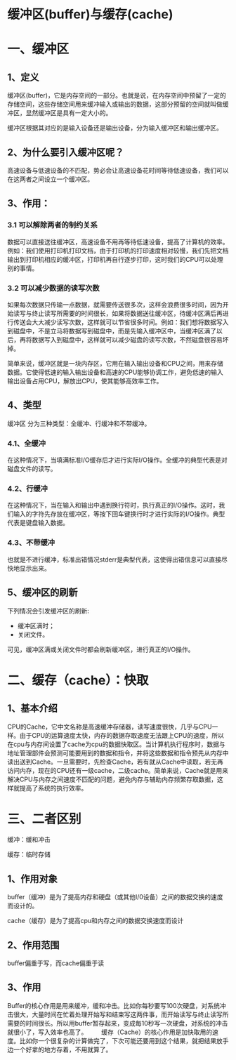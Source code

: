 # 缓冲区(buffer)与缓存(cache)

# 一、缓冲区

## 1、定义

缓冲区(buffer)，它是内存空间的一部分。也就是说，在内存空间中预留了一定的存储空间，这些存储空间用来缓冲输入或输出的数据，这部分预留的空间就叫做缓冲区，显然缓冲区是具有一定大小的。

缓冲区根据其对应的是输入设备还是输出设备，分为输入缓冲区和输出缓冲区。

## 2、为什么要引入缓冲区呢？

高速设备与低速设备的不匹配，势必会让高速设备花时间等待低速设备，我们可以在这两者之间设立一个缓冲区。

## 3、作用：

### 3.1 可以解除两者的制约关系

数据可以直接送往缓冲区，高速设备不用再等待低速设备，提高了计算机的效率。例如：我们使用打印机打印文档，由于打印机的打印速度相对较慢，我们先把文档输出到打印机相应的缓冲区，打印机再自行逐步打印，这时我们的CPU可以处理别的事情。

### 3.2 可以减少数据的读写次数

如果每次数据只传输一点数据，就需要传送很多次，这样会浪费很多时间，因为开始读写与终止读写所需要的时间很长，如果将数据送往缓冲区，待缓冲区满后再进行传送会大大减少读写次数，这样就可以节省很多时间。例如：我们想将数据写入到磁盘中，不是立马将数据写到磁盘中，而是先输入缓冲区中，当缓冲区满了以后，再将数据写入到磁盘中，这样就可以减少磁盘的读写次数，不然磁盘很容易坏掉。

简单来说，缓冲区就是一块内存区，它用在输入输出设备和CPU之间，用来存储数据。它使得低速的输入输出设备和高速的CPU能够协调工作，避免低速的输入输出设备占用CPU，解放出CPU，使其能够高效率工作。



## 4、类型

缓冲区 分为三种类型：全缓冲、行缓冲和不带缓冲。

### 4.1、全缓冲

在这种情况下，当填满标准I/O缓存后才进行实际I/O操作。全缓冲的典型代表是对磁盘文件的读写。

### 4.2、行缓冲

在这种情况下，当在输入和输出中遇到换行符时，执行真正的I/O操作。这时，我们输入的字符先存放在缓冲区，等按下回车键换行时才进行实际的I/O操作。典型代表是键盘输入数据。

### 4.3、不带缓冲

也就是不进行缓冲，标准出错情况stderr是典型代表，这使得出错信息可以直接尽快地显示出来。



## 5、缓冲区的刷新

下列情况会引发缓冲区的刷新:

- 缓冲区满时；
- 关闭文件。

可见，缓冲区满或关闭文件时都会刷新缓冲区，进行真正的I/O操作。









# 二、缓存（cache）：快取

## 1、基本介绍

CPU的Cache，它中文名称是高速缓冲存储器，读写速度很快，几乎与CPU一样。由于CPU的运算速度太快，内存的数据存取速度无法跟上CPU的速度，所以在cpu与内存间设置了cache为cpu的数据快取区。当计算机执行程序时，数据与地址管理部件会预测可能要用到的数据和指令，并将这些数据和指令预先从内存中读出送到Cache。一旦需要时，先检查Cache，若有就从Cache中读取，若无再访问内存，现在的CPU还有一级cache，二级cache。简单来说，Cache就是用来解决CPU与内存之间速度不匹配的问题，避免内存与辅助内存频繁存取数据，这样就提高了系统的执行效率。









# 三、二者区别

缓冲：缓和冲击

缓存：临时存储

## 1、作用对象

buffer（缓冲）是为了提高内存和硬盘（或其他I/0设备）之间的数据交换的速度而设计的。

cache（缓存）是为了提高cpu和内存之间的数据交换速度而设计

## 2、作用范围

buffer偏重于写，而cache偏重于读

## 3、作用

Buffer的核心作用是用来缓冲，缓和冲击。比如你每秒要写100次硬盘，对系统冲击很大，大量时间在忙着处理开始写和结束写这两件事，而开始读写与终止读写所需要的时间很长。所以用buffer暂存起来，变成每10秒写一次硬盘，对系统的冲击就很小了，写入效率也高了。
　　缓存（Cache）的核心作用是加快取用的速度。比如你一个很复杂的计算做完了，下次可能还要用到这个结果，就把结果放手边一个好拿的地方存着，不用就算了。

